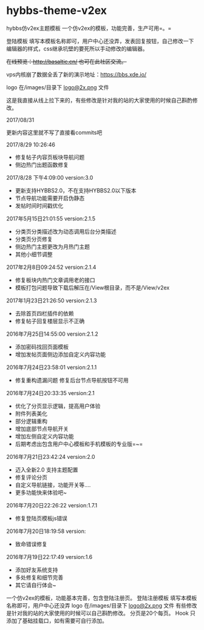 # hybbs-theme-v2ex
hybbs仿v2ex主题模板
一个仿v2ex的模板，功能完善，生产可用=。=

登陆模板 填写本模板名称即可，用户中心还没弄，发表回复按钮，自己修改一下编辑器的样式，css继承坑壁的要死所以手动修改的编辑器。

<s>在线预览：http://basaltic.cn/ 也可在此社区交流。</s>

vps内核崩了数据全丢了新的演示地址：https://bbs.xde.io/

logo 在/images/目录下 logo@2x.png 文件

这是我直接从线上拉下来的，有些修改是针对我的站的大家使用的时候自己斟酌修改。

2017/08/31

更新内容这里就不写了直接看commits吧

2017/8/29 10:26:46

 - 修复帖子内容页板块导航问题
 - 侧边热门出题函数修复


2017/8/28 下午4:09:00      version:3.0

 - 更新支持HYBBS2.0，不在支持HYBBS2.0以下版本  
 - 节点导航功能需要开启伪静态 
 - 发帖时间时间戳优化

2017年5月15日21:01:55    version:2.1.5

 - 分类页分类描述改为动态调用后台分类描述 
 - 分类页分页修复 
 - 侧边热门主题更改为月热门主题 
 - 其他小细节调整

2017年2月8日09:24:52     version:2.1.4

 - 修复板块内热门文章调用老的接口 
 - 模板打包问题导致下载后解压在/View根目录，而不是/View/v2ex

 2017年1月23日21:26:50   version:2.1.3

 - 去除首页四栏插件的依赖 
 - 修复帖子回复楼层显示不正确

2016年7月25日14:55:00   version:2.1.2

 - 添加密码找回页面模板 
 - 增加发帖页面侧边添加自定义内容功能 

2016年7月24日23:58:01   version:2.1.1
  

 - 修复重构遗漏问题 修复后台节点导航按钮不可用

2016年7月24日20:33:35   version:2.1

 - 优化了分页显示逻辑，提高用户体验 
 - 附件列表美化 
 - 部分逻辑重构 
 - 增加底部节点导航开关 
 - 增加左侧自定义内容功能
 - 后期考虑出包含用户中心模板和手机模板的专业版=~=

2016年7月21日23:42:24   version:2.0

 - 迈入全新2.0 支持主题配置 
 - 修复评论分页 
 - 自定义导航链接，功能开关等.... 
 - 更多功能快来体验吧~

2016年7月20日22:26:22   version:1.7.1

 - 修复登陆页模板js错误

2016年7月20日18:19:58   version:

 - 致命错误修复

2016年7月19日22:17:49   version:1.6

 - 添加好友系统支持 
 - 多处修复和细节完善 
 - 其它请自行体会~

一个仿v2ex的模板，功能基本完善，包含登陆注册页。
登陆注册模板 填写本模板名称即可，用户中心还没弄
logo 在/images/目录下 logo@2x.png 文件
有些修改是针对我的站的大家使用的时候可以自己斟酌修改。
分页是20个每页。
Hook 只添加了基础挂载口，如有需要可自行添加。
